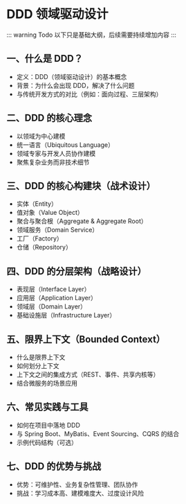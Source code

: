 # DDD 领域驱动设计

::: warning Todo
以下只是基础大纲，后续需要持续增加内容
:::

## 一、什么是 DDD？

- 定义：DDD（领域驱动设计）的基本概念
- 背景：为什么会出现 DDD，解决了什么问题
- 与传统开发方式的对比（例如：面向过程、三层架构）

## 二、DDD 的核心理念

- 以领域为中心建模
- 统一语言（Ubiquitous Language）
- 领域专家与开发人员协作建模
- 聚焦复杂业务而非技术细节

## 三、DDD 的核心构建块（战术设计）

- 实体（Entity）
- 值对象（Value Object）
- 聚合与聚合根（Aggregate & Aggregate Root）
- 领域服务（Domain Service）
- 工厂（Factory）
- 仓储（Repository）

## 四、DDD 的分层架构（战略设计）

- 表现层（Interface Layer）
- 应用层（Application Layer）
- 领域层（Domain Layer）
- 基础设施层（Infrastructure Layer）

## 五、限界上下文（Bounded Context）

- 什么是限界上下文
- 如何划分上下文
- 上下文之间的集成方式（REST、事件、共享内核等）
- 结合微服务的场景应用

## 六、常见实践与工具

- 如何在项目中落地 DDD
- 与 Spring Boot、MyBatis、Event Sourcing、CQRS 的结合
- 示例代码结构（可选）

## 七、DDD 的优势与挑战

- 优势：可维护性、业务复杂性管理、团队协作
- 挑战：学习成本高、建模难度大、过度设计风险